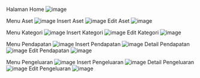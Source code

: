Halaman Home
![image](https://github.com/user-attachments/assets/2780d9c4-a1d7-4c99-989b-ad96dd104629)

Menu Aset
![image](https://github.com/user-attachments/assets/ff8bd233-2ef0-49cc-bc17-3a9c47a8d1ac)
Insert Aset
![image](https://github.com/user-attachments/assets/b7dc9b50-cd1d-4574-992b-15f54b75c1bf)
Edit Aset
![image](https://github.com/user-attachments/assets/4f30aa33-53d1-4750-87fe-70e19cd35557)

Menu Kategori
![image](https://github.com/user-attachments/assets/56c7f9da-71bc-4f23-aafe-45de969c9c4b)
Insert Kategori
![image](https://github.com/user-attachments/assets/bbe775ab-c249-4f0b-8a3a-94ce3e47648d)
Edit Kategori
![image](https://github.com/user-attachments/assets/7f0837c9-81fe-4a61-9244-6e8fcbd73233)

Menu Pendapatan
![image](https://github.com/user-attachments/assets/7630f828-c808-4410-84a5-b3b7423cb722)
Insert Pendapatan
![image](https://github.com/user-attachments/assets/bb198655-6c78-48fe-aa0b-4fad79cdef55)
Detail Pendapatan
![image](https://github.com/user-attachments/assets/1274655b-51ad-4e2f-956b-7f4b5f94b8f0)
Edit Pendapatan
![image](https://github.com/user-attachments/assets/5f6568b6-e804-4beb-8630-b07a89b809ae)

Menu Pengeluaran
![image](https://github.com/user-attachments/assets/287ff8b3-a514-4350-a878-6c0152ecc025)
Insert Pengeluaran
![image](https://github.com/user-attachments/assets/c791454f-1694-4ab3-a11e-78c0966ffab3)
Detail Pengeluaran
![image](https://github.com/user-attachments/assets/3ed3a970-71b5-4ac8-8a4d-b901e6577bb2)
Edit Pengeluaran
![image](https://github.com/user-attachments/assets/d1e1e1fe-25a1-4595-8ed1-badf1c146b67)

